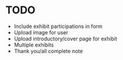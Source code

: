 # TODO

* Include exhibit participations in form
* Upload image for user
* Upload introductory/cover page for exhibit
* Multiple exhibits
* Thank you/all complete note
